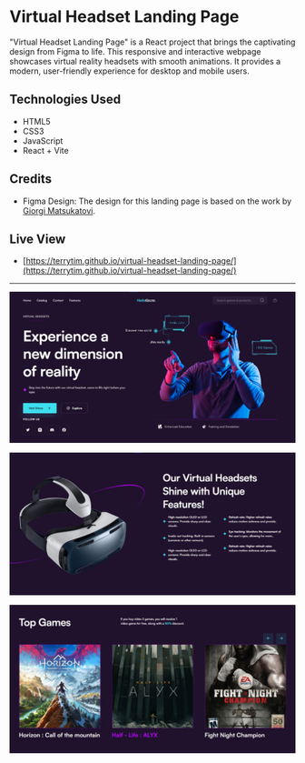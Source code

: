 # Virtual Headset Landing Page

"Virtual Headset Landing Page" is a React project that brings the captivating design from Figma to life. This responsive and interactive webpage showcases virtual reality headsets with smooth animations.
It provides a modern, user-friendly experience for desktop and mobile users.

## Technologies Used

- HTML5
- CSS3
- JavaScript
- React + Vite

## Credits

- Figma Design: The design for this landing page is based on the work by [Giorgi Matsukatovi](https://www.figma.com/community/file/1285212925882558712).

## Live View
- [https://terrytim.github.io/virtual-headset-landing-page/](https://terrytim.github.io/virtual-headset-landing-page/)

---

![Screenshot 1](screenshot/Screenshot-1.jpg)

![Screenshot 2](screenshot/Screenshot-2.jpg)

![Screenshot 3](screenshot/Screenshot-3.jpg)

